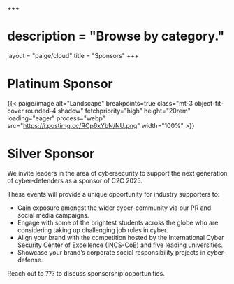 +++
# description = "Browse by category."
layout = "paige/cloud"
title = "Sponsors"
+++

# Platinum Sponsor

{{< paige/image alt="Landscape" breakpoints=true class="mt-3 object-fit-cover rounded-4 shadow" fetchpriority="high" height="20rem" loading="eager" process="webp" src="https://i.postimg.cc/RCp6xYbN/NU.png" width="100%" >}}

# Silver Sponsor

We invite leaders in the area of cybersecurity to support the next generation of cyber-defenders as a sponsor of C2C 2025. 

These events will provide a unique opportunity for industry supporters to:

* Gain exposure amongst the wider cyber-community via our PR and social media campaigns.
* Engage with some of the brightest students across the globe who are considering taking up challenging job roles in cyber.
* Align your brand with the competition hosted by the International Cyber Security Center of Excellence (INCS-CoE) and five leading universities.
* Showcase your brand’s corporate social responsibility projects in cyber-defense.

Reach out to ??? to discuss sponsorship opportunities. 